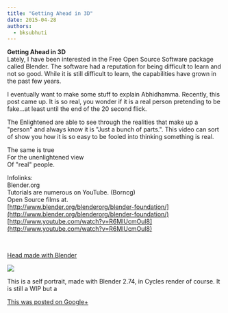 ```yaml
---
title: "Getting Ahead in 3D"
date: 2015-04-28
authors: 
  - bksubhuti
---
```


**Getting Ahead in 3D**  
Lately, I have been interested in the Free Open Source Software package called Blender. The software had a reputation for being difficult to learn and not so good. While it is still difficult to learn, the capabilities have grown in the past few years.  
  
I eventually want to make some stuff to explain Abhidhamma. Recently, this post came up. It is so real, you wonder if it is a real person pretending to be fake...at least until the end of the 20 second flick.  
  
The Enlightened are able to see through the realities that make up a "person" and always know it is "Just a bunch of parts.". This video can sort of show you how it is so easy to be fooled into thinking something is real.  
  
The same is true  
For the unenlightened view  
Of "real" people.  
  
Infolinks:  
Blender.org  
Tutorials are numerous on YouTube. (Borncg)  
Open Source films at.  
[http://www.blender.org/blenderorg/blender-foundation/](http://www.blender.org/blenderorg/blender-foundation/)  
[http://www.youtube.com/watch?v=R6MlUcmOul8](http://www.youtube.com/watch?v=R6MlUcmOul8)  
  
  
  
﻿

[Head made with Blender](https://plus.google.com/+BhikkhuSubhuti/posts/apfwFAyJh5M)

[![](https://lh4.googleusercontent.com/proxy/xnyNWnXkYMwV8WMQmoGdNKXv-T4N9r4dFmpnd-Dx8Ja5mIizgLMMKExU0cQmqlcEO8CyvdTNOlgaFFloI2FeEQskiUQ=w506-h284-n)](https://plus.google.com/+BhikkhuSubhuti/posts/apfwFAyJh5M)

This is a self portrait, made with Blender 2.74, in Cycles render of course. It is still a WIP but a

[This was posted on Google+](https://plus.google.com/+BhikkhuSubhuti/posts/apfwFAyJh5M)